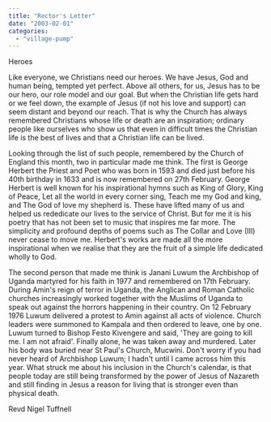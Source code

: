 ```yaml
---
title: "Rector's Letter"
date: "2003-02-01"
categories: 
  - "village-pump"
---
```


Heroes

Like everyone, we Christians need our heroes. We have Jesus, God and human being, tempted yet perfect. Above all others, for us, Jesus has to be our hero, our role model and our goal. But when the Christian life gets hard or we feel down, the example of Jesus (if not his love and support) can seem distant and beyond our reach. That is why the Church has always remembered Christians whose life or death are an inspiration; ordinary people like ourselves who show us that even in difficult times the Christian life is the best of lives and that a Christian life can be lived.

Looking through the list of such people, remembered by the Church of England this month, two in particular made me think. The first is George Herbert the Priest and Poet who was born in 1593 and died just before his 40th birthday in 1633 and is now remembered on 27th February. George Herbert is well known for his inspirational hymns such as King of Glory, King of Peace, Let all the world in every corner sing, Teach me my God and king, and The God of love my shepherd is. These have lifted many of us and helped us rededicate our lives to the service of Christ. But for me it is his poetry that has not been set to music that inspires me far more. The simplicity and profound depths of poems such as The Collar and Love (III) never cease to move me. Herbert's works are made all the more inspirational when we realise that they are the fruit of a simple life dedicated wholly to God.

The second person that made me think is Janani Luwum the Archbishop of Uganda martyred for his faith in 1977 and remembered on 17th February. During Amin's reign of terror in Uganda, the Anglican and Roman Catholic churches increasingly worked together with the Muslims of Uganda to speak out against the horrors happening in their country. On 12 February 1976 Luwum delivered a protest to Amin against all acts of violence. Church leaders were summoned to Kampala and then ordered to leave, one by one. Luwum turned to Bishop Festo Kivengere and said, 'They are going to kill me. I am not afraid'. Finally alone, he was taken away and murdered. Later his body was buried near St Paul's Church, Mucwini. Don't worry if you had never heard of Archbishop Luwum; I hadn't until I came across him this year. What struck me about his inclusion in the Church's calendar, is that people today are still being transformed by the power of Jesus of Nazareth and still finding in Jesus a reason for living that is stronger even than physical death.

Revd Nigel Tuffnell
